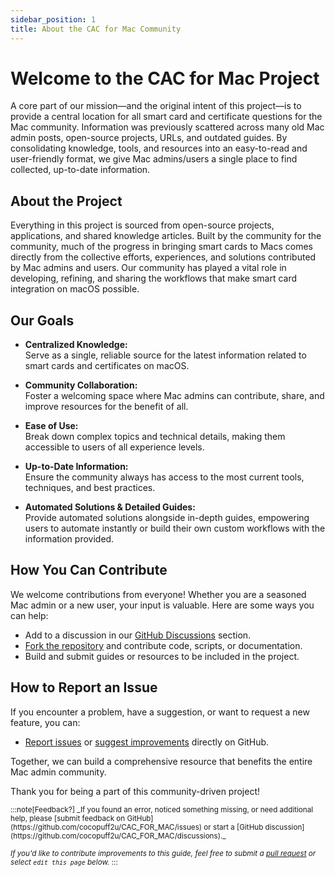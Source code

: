```yaml
---
sidebar_position: 1
title: About the CAC for Mac Community
---
```


# Welcome to the CAC for Mac Project

A core part of our mission—and the original intent of this project—is to provide a central location for all smart card and certificate questions for the Mac community. Information was previously scattered across many old Mac admin posts, open-source projects, URLs, and outdated guides. By consolidating knowledge, tools, and resources into an easy-to-read and user-friendly format, we give Mac admins/users a single place to find collected, up-to-date information.

## **About the Project**

Everything in this project is sourced from open-source projects, applications, and shared knowledge articles. Built by the community for the community, much of the progress in bringing smart cards to Macs comes directly from the collective efforts, experiences, and solutions contributed by Mac admins and users. Our community has played a vital role in developing, refining, and sharing the workflows that make smart card integration on macOS possible.

## **Our Goals**

- **Centralized Knowledge:**  
  Serve as a single, reliable source for the latest information related to smart cards and certificates on macOS.

- **Community Collaboration:**  
  Foster a welcoming space where Mac admins can contribute, share, and improve resources for the benefit of all.

- **Ease of Use:**  
  Break down complex topics and technical details, making them accessible to users of all experience levels.

- **Up-to-Date Information:**  
  Ensure the community always has access to the most current tools, techniques, and best practices.

- **Automated Solutions & Detailed Guides:**  
  Provide automated solutions alongside in-depth guides, empowering users to automate instantly or build their own custom workflows with the information provided.

## **How You Can Contribute**

We welcome contributions from everyone! Whether you are a seasoned Mac admin or a new user, your input is valuable. Here are some ways you can help:

- Add to a discussion in our [GitHub Discussions](https://github.com/cocopuff2u/CAC_FOR_MAC/discussions) section.
- [Fork the repository](https://github.com/cocopuff2u/CAC_FOR_MAC/fork) and contribute code, scripts, or documentation.
- Build and submit guides or resources to be included in the project.

## **How to Report an Issue**

If you encounter a problem, have a suggestion, or want to request a new feature, you can:

- [Report issues](https://github.com/cocopuff2u/CAC_FOR_MAC/issues) or [suggest improvements](https://github.com/cocopuff2u/CAC_FOR_MAC/issues/new) directly on GitHub.

Together, we can build a comprehensive resource that benefits the entire Mac admin community.

Thank you for being a part of this community-driven project!

<small>
:::note[Feedback?]
_If you found an error, noticed something missing, or need additional help, please [submit feedback on GitHub](https://github.com/cocopuff2u/CAC_FOR_MAC/issues) or start a [GitHub discussion](https://github.com/cocopuff2u/CAC_FOR_MAC/discussions)._

_If you'd like to contribute improvements to this guide, feel free to submit a [pull request](https://github.com/cocopuff2u/CAC_FOR_MAC/pulls) or select `edit this page` below._
:::
</small>